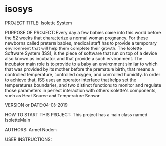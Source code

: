 # isosys
PROJECT TITLE: Isolette System

PURPOSE OF PROJECT: Every day a few babies come into this world before the 52 weeks that characterize a normal woman pregnancy.
For these newborns called preterm babies, medical staff has to provide a temporary environment that will help them complete their 
growth. The Isolette Software System (ISS), is the piece of software that run on top of a device also known as incubator, and that
provide a such environment.
The incubator main role is to provide to a baby an environment similar to which that was provided by its mother before the
  premature birth, that means a controlled temperature, controlled oxygen, and controlled humidity. In order to achieve that, ISS uses an operator interface that helps set the temperatures boundaries, and two distinct functions to monitor and regulate those parameters in perfect interaction with others isolette's components, such as Heat Source and Temperature Sensor.

VERSION or DATE:04-08-2019

HOW TO START THIS PROJECT: This project has a main class named IsoletteMain

AUTHORS: Armel Nodem

USER INSTRUCTIONS: 
